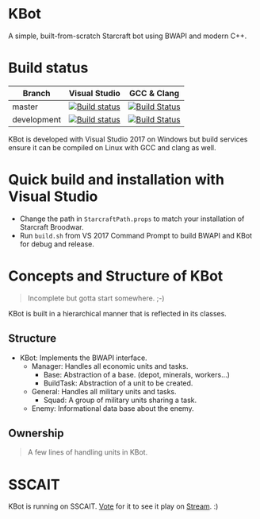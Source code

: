 # KBot
A simple, built-from-scratch Starcraft bot using BWAPI and modern C++.

# Build status

| Branch      | Visual Studio                           | GCC & Clang                                     |
| ----------- | --------------------------------------- | ----------------------------------------------- |
| master      | [![Build status][vs master]][vs build]  | [![Build Status][travis master]][travis build]  |
| development | [![Build status][vs develop]][vs build] | [![Build Status][travis develop]][travis build] |

[vs build]: https://kruecke.visualstudio.com/KBot
[vs master]: https://kruecke.visualstudio.com/_apis/public/build/definitions/30f6aa6a-33ee-4633-a315-57f354033160/3/badge
[vs develop]: https://kruecke.visualstudio.com/_apis/public/build/definitions/30f6aa6a-33ee-4633-a315-57f354033160/2/badge
[travis build]: https://travis-ci.org/Kruecke/KBot
[travis master]: https://travis-ci.org/Kruecke/KBot.svg?branch=master
[travis develop]: https://travis-ci.org/Kruecke/KBot.svg?branch=development

KBot is developed with Visual Studio 2017 on Windows but build services ensure it can be compiled on Linux with GCC and clang as well.

# Quick build and installation with Visual Studio
- Change the path in `StarcraftPath.props` to match your installation of Starcraft Broodwar.
- Run `build.sh` from VS 2017 Command Prompt to build BWAPI and KBot for debug and release.

# Concepts and Structure of KBot
> Incomplete but gotta start somewhere. ;-)

KBot is built in a hierarchical manner that is reflected in its classes.

## Structure
- KBot: Implements the BWAPI interface.
  - Manager: Handles all economic units and tasks.
    - Base: Abstraction of a base. (depot, minerals, workers...)
    - BuildTask: Abstraction of a unit to be created.
  - General: Handles all military units and tasks.
    - Squad: A group of military units sharing a task.
  - Enemy: Informational data base about the enemy.

## Ownership
> A few lines of handling units in KBot.

# SSCAIT
KBot is running on SSCAIT. [Vote](http://sscaitournament.com/index.php?action=voteForPlayers&botId=384) for it to see it play on [Stream](https://www.twitch.tv/sscait). :)
